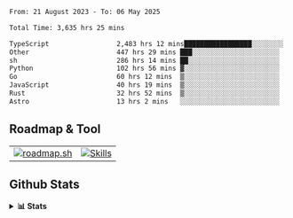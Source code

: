 <!--START_SECTION:waka-->

```txt
From: 21 August 2023 - To: 06 May 2025

Total Time: 3,635 hrs 25 mins

TypeScript                 2,483 hrs 12 mins█████████████████░░░░░░░░   68.31 %
Other                      447 hrs 29 mins ███░░░░░░░░░░░░░░░░░░░░░░   12.31 %
sh                         286 hrs 14 mins ██░░░░░░░░░░░░░░░░░░░░░░░   07.87 %
Python                     102 hrs 56 mins ▓░░░░░░░░░░░░░░░░░░░░░░░░   02.83 %
Go                         60 hrs 12 mins  ▒░░░░░░░░░░░░░░░░░░░░░░░░   01.66 %
JavaScript                 40 hrs 19 mins  ▒░░░░░░░░░░░░░░░░░░░░░░░░   01.11 %
Rust                       32 hrs 52 mins  ▒░░░░░░░░░░░░░░░░░░░░░░░░   00.90 %
Astro                      13 hrs 2 mins   ░░░░░░░░░░░░░░░░░░░░░░░░░   00.36 %
```

<!--END_SECTION:waka-->

## Roadmap & Tool
<table align="center">
  <tr>
    <td>
      <a href="https://roadmap.sh">
        <img src="https://roadmap.sh/card/tall/6505f3e78dfc79db2fff8e3e?variant=dark" alt="roadmap.sh" />
      </a>
    </td>
    <td>
      <a href="https://github.com/chaninlaw">
        <img src="https://skillicons.dev/icons?i=js,typescript,nodejs,nestjs,react,next,astro,html,css,tailwind,postgres,prisma,docker,git,rust,go&perline=7&theme=dark" alt="Skills" />
      </a>
    </td>
  </tr>
</table>

## Github Stats
<details close>
  <summary><b>📊 Stats</b></summary>
  <div align="center">
    
<picture>
  <source
    srcset="https://github-readme-stats.vercel.app/api?username=chaninlaw&show_icons=true&theme=dark"
    media="(prefers-color-scheme: dark)"
  />
  <source
    srcset="https://github-readme-stats.vercel.app/api?username=chaninlaw&show_icons=true"
    media="(prefers-color-scheme: light), (prefers-color-scheme: no-preference)"
  />
  <img src="https://github-readme-stats.vercel.app/api?username=chaninlaw&show_icons=true" />
</picture>
    
<picture>
  <source
    srcset="https://github-readme-stats.vercel.app/api/top-langs/?username=chaninlaw&layout=donut&theme=dark"
    media="(prefers-color-scheme: dark)"
  />
  <source
    srcset="https://github-readme-stats.vercel.app/api/top-langs/?username=chaninlaw&layout=donut"
    media="(prefers-color-scheme: light), (prefers-color-scheme: no-preference)"
  />
  <img src="https://github-readme-stats.vercel.app/api/top-langs/?username=chaninlaw&layout=donut" />
</picture>
    
  </div>
  
</details>

